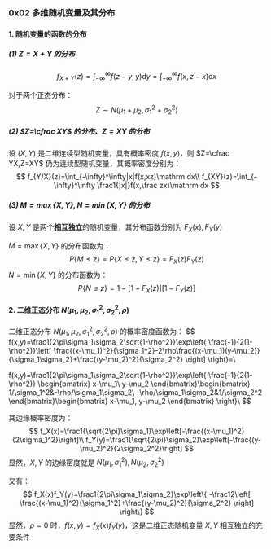 ### 0x02 多维随机变量及其分布

#### 1. 随机变量的函数的分布

##### (1) $Z=X+Y$ 的分布

$$
f_{X+Y}(z)=\int_{-\infty}^{\infty}f(z-y,y)\mathrm dy=\int_{-\infty}^{\infty}f(x,z-x)\mathrm dx
$$

对于两个正态分布：
$$
Z\sim N(\mu_1+\mu_2,\sigma_1^2+\sigma_2^2)
$$

##### (2) $Z=\cfrac XY$ 的分布、$Z=XY$ 的分布

设 $(X,Y)$ 是二维连续型随机变量，具有概率密度 $f(x,y)$，则 $Z=\cfrac YX,Z=XY$ 仍为连续型随机变量，其概率密度分别为：
$$
f_{Y/X}(z)=\int_{-\infty}^\infty|x|f(x,xz)\mathrm dx\\
f_{XY}(z)=\int_{-\infty}^\infty \frac1{|x|}f(x,\frac zx)\mathrm dx
$$


##### (3) $M=\max\{X,Y\},N=\min\{X,Y\}$ 的分布

设 $X,Y$ 是两个**相互独立**的随机变量，其分布函数分别为 $F_X(x),F_Y(y)$ 

$M=\max\{X,Y\}$ 的分布函数为：
$$
P\{M\le z\}=P\{X\le z,Y\le z\}=F_X(z)F_Y(z)
$$
$N=\min\{X,Y\}$ 的分布函数为：
$$
P\{N\le z\}=1-[1-F_X(z)][1-F_Y(z)]
$$



#### 2. 二维正态分布 $N(\mu_1,\mu_2,\sigma_1^2,\sigma_2^2,\rho)$

二维正态分布 $N(\mu_1,\mu_2,\sigma_1^2,\sigma_2^2,\rho)$ 的概率密度函数为：
$$
f(x,y)=\frac1{2\pi\sigma_1\sigma_2\sqrt{1-\rho^2}}\exp\left\{
\frac{-1}{2(1-\rho^2)}\left[
    \frac{(x-\mu_1)^2}{\sigma_1^2}-2\rho\frac{(x-\mu_1)(y-\mu_2)}{\sigma_1\sigma_2}+\frac{(y-\mu_2)^2}{\sigma_2^2}
    \right]
\right\}=\\

f(x,y)=\frac1{2\pi\sigma_1\sigma_2\sqrt{1-\rho^2}}\exp\left\{
\frac{-1}{2(1-\rho^2)}
\begin{bmatrix}
x-\mu_1\\
y-\mu_2
\end{bmatrix}\begin{bmatrix}
1/\sigma_1^2&-\rho/\sigma_1\sigma_2\\
-\rho/\sigma_1\sigma_2&1/\sigma_2^2
\end{bmatrix}\begin{bmatrix}
x-\mu_1,
y-\mu_2
\end{bmatrix}
\right\}\\
$$

其边缘概率密度为：
$$
f_X(x)=\frac1{\sqrt{2\pi}\sigma_1}\exp\left[-\frac{(x-\mu_1)^2}{2\sigma_1^2}\right]\\
f_Y(y)=\frac1{\sqrt{2\pi}\sigma_2}\exp\left[-\frac{(y-\mu_2)^2}{2\sigma_2^2}\right]
$$
显然，$X,Y$ 的边缘密度就是 $N(\mu_1,\sigma_1^2),N(\mu_2,\sigma_2^2)$

又有：
$$
f_X(x)f_Y(y)=\frac1{2\pi\sigma_1\sigma_2}\exp\left\{
    -\frac12\left[
        \frac{(x-\mu_1)^2}{\sigma_1^2}+\frac{(y-\mu_2)^2}{\sigma_2^2}
    \right]
\right\}
$$
显然，$\rho=0$ 时，$f(x,y)=f_X(x)f_Y(y)$，这是二维正态随机变量 $X,Y$ 相互独立的充要条件


